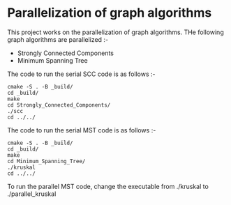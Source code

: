 # Parallelization of graph algorithms

This project works on the parallelization of graph algorithms. THe following graph algorithms are parallelized :-
- Strongly Connected Components
- Minimum Spanning Tree 

The code to run the serial SCC code is as follows :- 

```
cmake -S . -B _build/
cd _build/
make
cd Strongly_Connected_Components/
./scc 
cd ../../

```

The code to run the serial MST code is as follows :- 

```
cmake -S . -B _build/
cd _build/
make
cd Minimum_Spanning_Tree/
./kruskal 
cd ../../

```
To run the parallel MST code, change the executable from ./kruskal to ./parallel_kruskal
